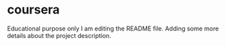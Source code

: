 # coursera
Educational purpose only
I am editing the README file. Adding some more details about the project description.

